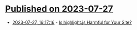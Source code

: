# [Published on 2023-07-27](index.md)

* [2023-07-27, 16:17:16](https://lobste.rs/s/hzrpg5/is_highlight_js_harmful_for_your_site) - [Is highlight.js Harmful for Your Site?](https://toast.al/posts/softwarecraft/2023-07-28_client-side-syntax-highlighting-must-stop)
